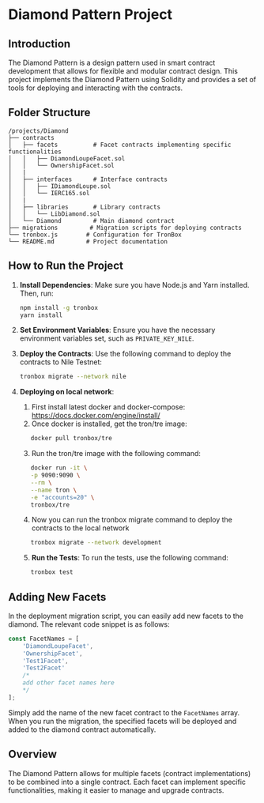 # Diamond Pattern Project

## Introduction
The Diamond Pattern is a design pattern used in smart contract development that allows for flexible and modular contract design. This project implements the Diamond Pattern using Solidity and provides a set of tools for deploying and interacting with the contracts.

## Folder Structure
```
/projects/Diamond
├── contracts
│   ├── facets          # Facet contracts implementing specific functionalities
│   │   ├── DiamondLoupeFacet.sol
│   │   └── OwnershipFacet.sol
│   |
│   ├── interfaces      # Interface contracts
│   │   ├── IDiamondLoupe.sol
│   │   └── IERC165.sol
│   |
│   ├── libraries       # Library contracts
│   │   └── LibDiamond.sol
│   └── Diamond         # Main diamond contract
├── migrations         # Migration scripts for deploying contracts
└── tronbox.js        # Configuration for TronBox
└── README.md         # Project documentation
```

## How to Run the Project
1. **Install Dependencies**: Make sure you have Node.js and Yarn installed. Then, run:
   ```bash
   npm install -g tronbox
   yarn install
   ```
2. **Set Environment Variables**: Ensure you have the necessary environment variables set, such as `PRIVATE_KEY_NILE`.

3. **Deploy the Contracts**: Use the following command to deploy the contracts to Nile Testnet:
   ```bash
   tronbox migrate --network nile
   ```

4. **Deploying on local network**: 
   1. First install latest docker and docker-compose: https://docs.docker.com/engine/install/
   2. Once docker is installed, get the tron/tre image:
   ```bash
      docker pull tronbox/tre  
   ```
   3. Run the tron/tre image with the following command:
   ```bash
      docker run -it \
      -p 9090:9090 \
      --rm \
      --name tron \
      -e "accounts=20" \
      tronbox/tre
   ```
   4. Now you can run the tronbox migrate command to deploy the contracts to the local network
   ```bash
      tronbox migrate --network development
   ```
   5. **Run the Tests**: To run the tests, use the following command:
   ```bash
      tronbox test
   ```



## Adding New Facets
In the deployment migration script, you can easily add new facets to the diamond. The relevant code snippet is as follows:

```javascript
const FacetNames = [
    'DiamondLoupeFacet',
    'OwnershipFacet',
    'Test1Facet',
    'Test2Facet'
    /*
    add other facet names here
    */
];
```

Simply add the name of the new facet contract to the `FacetNames` array. When you run the migration, the specified facets will be deployed and added to the diamond contract automatically.

## Overview
The Diamond Pattern allows for multiple facets (contract implementations) to be combined into a single contract. Each facet can implement specific functionalities, making it easier to manage and upgrade contracts.
